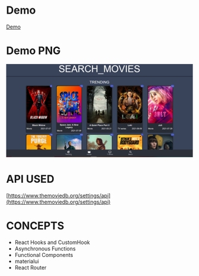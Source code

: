 # Demo
[Demo](https://search-movies-alltime.netlify.app/)

# Demo PNG

<img src="./demo.png">  

# API USED
[https://www.themoviedb.org/settings/api](https://www.themoviedb.org/settings/api)

# CONCEPTS
- React Hooks and CustomHook
- Asynchronous Functions
- Functional Components
- materialui
- React Router
